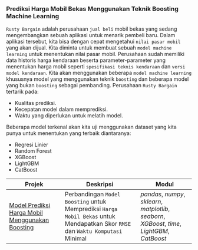 ### Prediksi Harga Mobil Bekas Menggunakan Teknik Boosting Machine Learning

`Rusty Bargain` adalah perusahaan `jual beli` mobil bekas yang sedang mengembangkan sebuah aplikasi untuk menarik pembeli baru. Dalam aplikasi tersebut, kita bisa dengan cepat mengetahui `nilai pasar mobil` yang akan dijual. Kita diminta untuk membuat sebuah `model machine learning` untuk menentukan nilai pasar mobil. Perusahaan sudah memiliki data historis harga kendaraan beserta parameter-parameter yang menentukan harga mobil seperti `spesifikasi teknis kendaraan` dan `versi model kendaraan`. Kita akan menggunakan beberapa `model machine learning` khususnya model yang menggunakan teknik `boosting` dan beberapa model yang bukan `boosting` sebagai pembanding. Perusahaan `Rusty Bargain` tertarik pada:
- Kualitas prediksi.
- Kecepatan model dalam memprediksi.
- Waktu yang diperlukan untuk melatih model.

Beberapa model terkenal akan kita uji menggunakan dataset yang kita punya untuk menentukan yang terbaik diantaranya:
- Regresi Linier
- Random Forest
- XGBoost
- LightGBM
- CatBoost

| Projek | Deskripsi | Modul |
| ------- | ------- | ------- |
| [Model Prediksi Harga Mobil Menggunakan Boosting](https://github.com/fuadraharjo/TripleTen_IND/blob/main/Projek-10%20-%20Prediksi%20Harga%20Mobil%20Bekas%20Menggunakan%20Boosting/Prediksi%20harga%20mobil%20bekas%20menggunakan%20teknik%20boosting%20machine%20learning.ipynb) | Perbandingan `Model Boosting` untuk Memprediksi `Harga Mobil Bekas` untuk Mendapatkan Skor `RMSE` dan `Waktu Komputasi` Minimal | *pandas*, *numpy*, *sklearn*, *matplotlib*, *seaborn*, *XGBoost*, *time*, *LightGBM*, *CatBoost* |